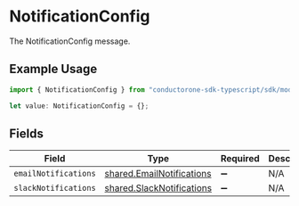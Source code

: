# NotificationConfig

The NotificationConfig message.

## Example Usage

```typescript
import { NotificationConfig } from "conductorone-sdk-typescript/sdk/models/shared";

let value: NotificationConfig = {};
```

## Fields

| Field                                                                         | Type                                                                          | Required                                                                      | Description                                                                   |
| ----------------------------------------------------------------------------- | ----------------------------------------------------------------------------- | ----------------------------------------------------------------------------- | ----------------------------------------------------------------------------- |
| `emailNotifications`                                                          | [shared.EmailNotifications](../../../sdk/models/shared/emailnotifications.md) | :heavy_minus_sign:                                                            | N/A                                                                           |
| `slackNotifications`                                                          | [shared.SlackNotifications](../../../sdk/models/shared/slacknotifications.md) | :heavy_minus_sign:                                                            | N/A                                                                           |